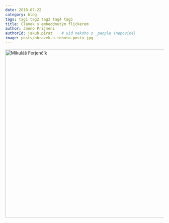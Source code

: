 ```yaml
---
date: 2018-07-22
category: blog
tags: tag1 tag2 tag3 tag4 tag5
title: Článek s embeddnutým flickerem
author: Jmeno Prijmeni
authorId: jakub.pirat    # uid nekoho z _people (nepoviné)
image: posts/obrazek.u.tohoto.postu.jpg
---
```


<a data-flickr-embed="true" data-context="true"  href="https://www.flickr.com/photos/pirati/42622817781/in/album-72157669846095718/" title="Mikuláš Ferjenčík"><img src="https://farm2.staticflickr.com/1760/42622817781_34bb2a5f76_c.jpg" width="800" height="534" alt="Mikuláš Ferjenčík"></a><script async src="//embedr.flickr.com/assets/client-code.js" charset="utf-8"></script>
